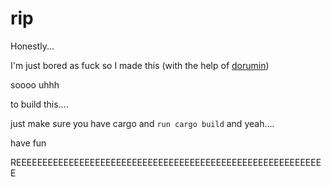 # rip

Honestly...

I'm just bored as fuck so I made this (with the help of [dorumin](https://github.com/dorumin))

soooo uhhh

to build this....

just make sure you have cargo and `run cargo build` and yeah....

have fun


REEEEEEEEEEEEEEEEEEEEEEEEEEEEEEEEEEEEEEEEEEEEEEEEEEEEEEEEEEE
